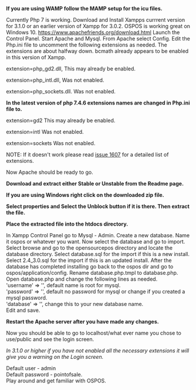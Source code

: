 **If you are using WAMP follow the MAMP setup for the icu files.**

Currently Php 7 is working.
Download and Install Xampps currrent version for 3.1.0 or an earlier version of Xampp for 3.0.2. OSPOS is working great on Windows 10.
https://www.apachefriends.org/download.html
Launch the Control Panel.
Start Apache and Mysql.
From Apache select Config.
Edit the Php.ini file to uncomment the following extensions as needed. The extensions are about halfway down.
bcmath already appears to be enabled in this version of Xampp.

extension=php_gd2.dll, This may already be enabled.

extension=php_intl.dll, Was not enabled.

extension=php_sockets.dll. Was not enabled.

**In the latest version of php 7.4.6 extensions names are changed in Php.ini file to.**

extension=gd2 This may already be enabled.

extension=intl Was not enabled.

extension=sockets Was not enabled.

NOTE: If it doesn't work please read [issue 1607](https://github.com/opensourcepos/opensourcepos/issues/1607) for a detailed list of extensions.

Now Apache should be ready to go.

**Download and extract either Stable or Unstable from the Readme page.**

**If you are using Windows right click on the downloaded zip file.**

**Select properties and Select the Unblock button if it is there. Then extract the file.**

**Place the extracted file into the htdocs directory.**

In Xampp Control Panel go to Mysql - Admin.
Create a new database. Name it ospos or whatever you want.
Now select the database and go to import.
Select browse and go to the opensourcepos directory and locate the database directory.
Select database.sql for the import if this is a new install.
Select 2.4_3.0.sql for the import if this is an updated install.
After the database has completed installing go back to the ospos dir and go to ospos/application/config. 
Rename database.php.tmpl to database.php.
Open database.php and change the following lines as needed.  
'username' => '', default name is root for mysql.  
'password' => '', default no password for mysql or change if you created a mysql password.  
'database' => '', change this to your new database name.    
Edit and save.

**Restart the Apache server after you have made any changes.**

Now you should be able to go to localhost/what ever name you chose to use/public and see the login screen.  

_In 3.1.0 or higher if you have not enabled all the necessary extensions it will give you a warning on the Login screen._

Default user - admin  
Default password - pointofsale.  
Play around and get familiar with OSPOS.